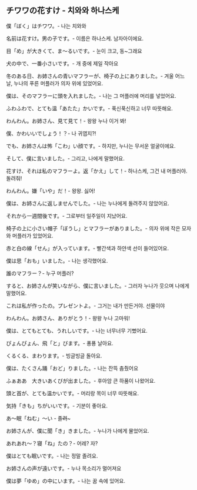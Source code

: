 ## チワワの花すけ - 치와와 하나스케

僕「ぼく」はチワワ。- 나는 치와와

名前は花すけ。男の子です。- 이름은 하나스케. 남자아이에요.

目「め」が大きくて、ま～るいです。- 눈이 크고, 동~그래요

犬の中で、一番小さいです。- 개 중에 제일 작아요

冬のある日、お姉さんの青いマフラーが、椅子の上にありました。- 겨울 어느 날, 누나의 푸른 머플러가 의자 위에 있었어요.

僕は、そのマフラーに頭を入れました。- 나는 그 머플러에 머리를 넣었어요.

ふわふわで、とても温「あたた」かいです。- 푹신푹신하고 너무 따뜻해요.

わんわん。お姉さん、見て見て！- 왕왕 누나 이거 봐!

僕、かわいいでしょう！？- 나 귀엽지?!

でも、お姉さんは怖「こわ」い顔です。- 하지만, 누나는 무서운 얼굴이에요.

そして、僕に言いました。- 그리고, 나에게 말했어요.

花すけ、それは私のマフラーよ。返「かえ」して！- 하나스케, 그건 내 머플러야. 돌려줘!

わんわん。嫌「いや」だ！- 왕왕. 싫어!

僕は、お姉さんに返しませんでした。- 나는 누나에게 돌려주지 않았어요.

それから一週間後です。- 그로부터 일주일이 지났어요.

椅子の上に小さい帽子「ぼうし」とマフラーがありました。- 의자 위에 작은 모자와 머플러가 있었어요.

赤と白の線「せん」が入っています。- 빨간색과 하얀색 선이 들어있어요.

僕は思「おも」いました。- 나는 생각했어요.

誰のマフラー？- 누구 머플러?

すると、お姉さんが笑いながら、僕に言いました。- 그러자 누나가 웃으며 나에게 말했어요.

これは私が作ったの。プレゼントよ。- 그거는 내가 만든거야. 선물이야

わんわん。お姉さん、ありがとう！- 왕왕 누나 고마워!

僕は、とてもとても、うれしいです。- 나는 너무너무 기뻤어요.

ぴょんぴょん、飛「と」びます。- 푱푱 날아요.

くるくる、まわります。- 빙글빙글 돌아요.

僕は、たくさん踊「おど」りました。- 나는 잔뜩 춤췄어요

ふぁああ　大きいあくびが出ました。- 후아암 큰 하품이 나왔어요.

頭と首が、とても温かいです。- 머리랑 목이 너무 따뜻해요.

気持「きも」ちがいいです。- 기분이 좋아요.

あ～眠「ねむ」～い - 졸~~려~~~

お姉さんが、僕に聞「き」きました。- 누나가 나에게 물었어요.

あれあれ～？寝「ね」たの？- 어레? 자?

僕はとても眠いです。- 나는 정말 졸려요.

お姉さんの声が遠いです。- 누나 목소리가 멀어져요

僕は夢「ゆめ」の中にいます。- 나는 꿈 속에 있어요.